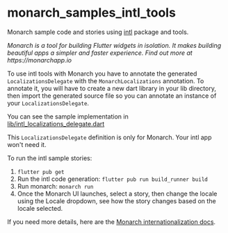 # monarch_samples_intl_tools

Monarch sample code and stories using [intl](https://github.com/dart-lang/intl) 
package and tools.

_Monarch is a tool for building Flutter widgets in isolation. It makes building beautiful apps a simpler and faster experience. Find out more at https://monarchapp.io_

To use intl tools with Monarch you have to annotate the generated `LocalizationsDelegate` 
with the `MonarchLocalizations` annotation. To annotate it, you will have to 
create a new dart library in your lib directory, then import the generated 
source file so you can annotate an instance of your `LocalizationsDelegate`. 

You can see the sample implementation in 
[lib/intl_localizations_delegate.dart](lib/intl_localizations_delegate.dart)

This `LocalizationsDelegate` definition is only for Monarch. Your intl app 
won't need it.

To run the intl sample stories:
1. `flutter pub get`
2. Run the intl code generation: `flutter pub run build_runner build`
3. Run monarch: `monarch run`
4. Once the Monarch UI launches, select a story, then change the locale 
   using the Locale dropdown, see how the story changes based on the locale
   selected.

If you need more details, here are the [Monarch internationalization docs](https://monarchapp.io/docs/internationalization).
